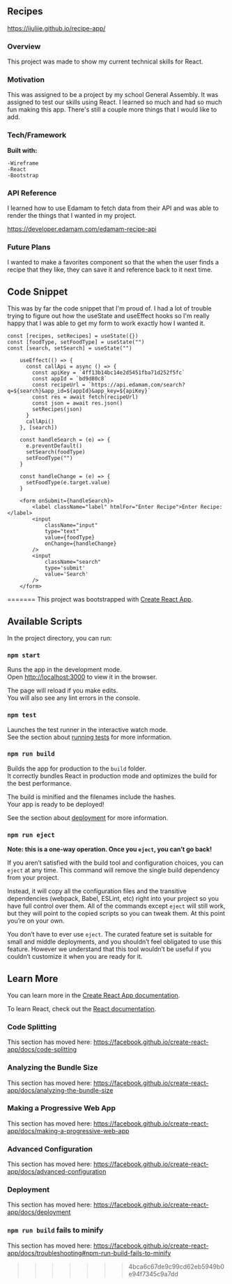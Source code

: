 ## Recipes

https://ijuliie.github.io/recipe-app/

### Overview

This project was made to show my current technical skills for React.

### Motivation

This was assigned to be a project by my school General Assembly. It was assigned to test our skills using React. I learned so much and had so much fun making this app. There's still a couple more things that I would like to add.

### Tech/Framework

**Built with:**

    -Wireframe
    -React
    -Bootstrap

### API Reference

I learned how to use Edamam to fetch data from their API and was able to render the things that I wanted in my project.

https://developer.edamam.com/edamam-recipe-api

### Future Plans

I wanted to make a favorites component so that the when the user finds a recipe that they like, they can save it and reference back to it next time.

## Code Snippet

This was by far the code snippet that I'm proud of. I had a lot of trouble trying to figure out how the useState and useEffect hooks so I'm really happy that I was able to get my form to work exactly how I wanted it.

```
const [recipes, setRecipes] = useState({})
const [foodType, setFoodType] = useState("")
const [search, setSearch] = useState("")
  
    useEffect(() => {
      const callApi = async () => {
        const apiKey = `4ff13b14bc14e2d5451fba71d252f5fc`
        const appId = `bd9d80c8` 
        const recipeUrl = `https://api.edamam.com/search?q=${search}&app_id=${appId}&app_key=${apiKey}`
        const res = await fetch(recipeUrl)
        const json = await res.json()
        setRecipes(json)
      }
      callApi()
    }, [search])
  
    const handleSearch = (e) => {
      e.preventDefault()
      setSearch(foodType)
      setFoodType("")
    }
  
    const handleChange = (e) => {
      setFoodType(e.target.value)
    }

    <form onSubmit={handleSearch}>
        <label className="label" htmlFor="Enter Recipe">Enter Recipe:</label>
        <input
            className="input"
            type="text"
            value={foodType}
            onChange={handleChange} 
        />
        <input
            className="search"
            type='submit'
            value='Search' 
        />
    </form>
```
=======
This project was bootstrapped with [Create React App](https://github.com/facebook/create-react-app).

## Available Scripts

In the project directory, you can run:

### `npm start`

Runs the app in the development mode.<br />
Open [http://localhost:3000](http://localhost:3000) to view it in the browser.

The page will reload if you make edits.<br />
You will also see any lint errors in the console.

### `npm test`

Launches the test runner in the interactive watch mode.<br />
See the section about [running tests](https://facebook.github.io/create-react-app/docs/running-tests) for more information.

### `npm run build`

Builds the app for production to the `build` folder.<br />
It correctly bundles React in production mode and optimizes the build for the best performance.

The build is minified and the filenames include the hashes.<br />
Your app is ready to be deployed!

See the section about [deployment](https://facebook.github.io/create-react-app/docs/deployment) for more information.

### `npm run eject`

**Note: this is a one-way operation. Once you `eject`, you can’t go back!**

If you aren’t satisfied with the build tool and configuration choices, you can `eject` at any time. This command will remove the single build dependency from your project.

Instead, it will copy all the configuration files and the transitive dependencies (webpack, Babel, ESLint, etc) right into your project so you have full control over them. All of the commands except `eject` will still work, but they will point to the copied scripts so you can tweak them. At this point you’re on your own.

You don’t have to ever use `eject`. The curated feature set is suitable for small and middle deployments, and you shouldn’t feel obligated to use this feature. However we understand that this tool wouldn’t be useful if you couldn’t customize it when you are ready for it.

## Learn More

You can learn more in the [Create React App documentation](https://facebook.github.io/create-react-app/docs/getting-started).

To learn React, check out the [React documentation](https://reactjs.org/).

### Code Splitting

This section has moved here: https://facebook.github.io/create-react-app/docs/code-splitting

### Analyzing the Bundle Size

This section has moved here: https://facebook.github.io/create-react-app/docs/analyzing-the-bundle-size

### Making a Progressive Web App

This section has moved here: https://facebook.github.io/create-react-app/docs/making-a-progressive-web-app

### Advanced Configuration

This section has moved here: https://facebook.github.io/create-react-app/docs/advanced-configuration

### Deployment

This section has moved here: https://facebook.github.io/create-react-app/docs/deployment

### `npm run build` fails to minify

This section has moved here: https://facebook.github.io/create-react-app/docs/troubleshooting#npm-run-build-fails-to-minify
>>>>>>> 4bca6c67de9c99cd62eb5949b0e94f7345c9a7dd

